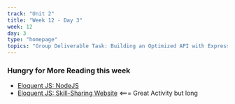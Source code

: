 ```yaml
---
track: "Unit 2"
title: "Week 12 - Day 3"
week: 12
day: 3
type: "homepage"
topics: "Group Deliverable Task: Building an Optimized API with Express, Mongoose, and User Authentication"
---
```


### Hungry for More Reading this week
- [Eloquent JS: NodeJS](https://eloquentjavascript.net/20_node.html) 
- [Eloquent JS: Skill-Sharing Website](https://eloquentjavascript.net/21_skillsharing.html) <=== Great Activity but long